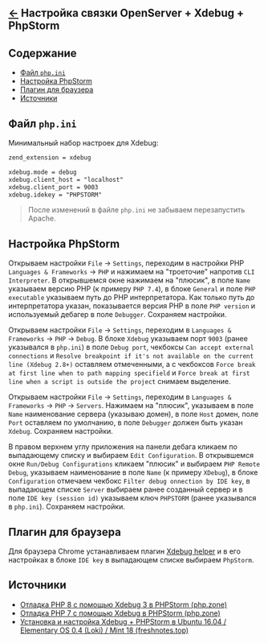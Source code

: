 [&larr;](readme.md "Windows") Настройка связки OpenServer + Xdebug + PhpStorm
-----------------------------------------------------------------------------

<a name="content"></a>
## Содержание

- [Файл `php.ini`](#file-php-ini)
- [Настройка PhpStorm](#setting-up-phpstorm)
- [Плагин для браузера](#browser-plugin)
- [Источники](#sources)

<a name="file-php-ini"></a>
## Файл `php.ini`

Минимальный набор настроек для Xdebug:

```markdown
zend_extension = xdebug

xdebug.mode = debug
xdebug.client_host = "localhost"
xdebug.client_port = 9003
xdebug.idekey = "PHPSTORM"
```

> После изменений в файле `php.ini` не забываем перезапустить Apache.

<a name="setting-up-phpstorm"></a>
## Настройка PhpStorm

Открываем настройки `File` -> `Settings`, переходим в настройки PHP `Languages & Frameworks` -> `PHP` и нажимаем на "троеточие" напротив `CLI Interpreter`. В открывшемся окне нажимаем на "плюсик", в поле `Name` указываем версию PHP (к примеру `PHP 7.4`), в блоке `General` и поле `PHP executable` указываем путь до PHP интерпретатора. Как только путь до интерпретатора указан, показывается версия PHP в поле `PHP version` и используемый дебагер в поле `Debugger`. Сохраняем настройки.

Открываем настройки `File` -> `Settings`, переходим в `Languages & Frameworks` -> `PHP` -> `Debug`. В блоке `Xdebug` указываем порт `9003` (ранее указывался в `php.ini`) в поле `Debug port`, чекбоксы `Can accept external connections` и `Resolve breakpoint if it's not available on the current line (Xdebug 2.8+)` оставляем отмеченными, а с чекбоксов `Force break at first line when to path mapping specifield` и `Force break at first line when a script is outside the project` снимаем выделение.

Открываем настройки `File` -> `Settings`, переходим в `Languages & Frameworks` -> `PHP` -> `Servers`. Нажимаем на "плюсик", указываем в поле `Name` наименование сервера (указываю домен), в поле `Host` домен, поле `Port` оставляем по умолчанию, в поле `Debugger` должен быть указан `Xdebug`. Сохраняем настройки.

В правом верхнем углу приложения на панели дебага кликаем по выпадающему списку и выбираем `Edit Configuration`. В открывшемся окне `Run/Debug Configurations` кликаем "плюсик" и выбираем `PHP Remote Debug`, указываем наименование в поле `Name` (к примеру `XDebug`), в блоке `Configuration` отмечаем чекбокс `Filter debug onnection by IDE key`, в выпадающем списке `Server` выбираем ранее созданный сервер и в поле `IDE key (session id)` указываем ключ `PHPSTORM` (ранее указывался в `php.ini`). Сохраняем настройки.

<a name="browser-plugin"></a>
## Плагин для браузера

Для браузера Chrome устанавливаем плагин [Xdebug helper](https://chrome.google.com/webstore/detail/xdebug-helper/eadndfjplgieldjbigjakmdgkmoaaaoc) и в его настройках в блоке `IDE key` в выпадающем списке выбираем `PhpStorm`.

<a name="sources"></a>
## Источники

- [Отладка PHP 8 с помощью Xdebug 3 в PHPStorm (php.zone)](https://php.zone/kurs-php-dlya-nachinayushih/otladka-php-koda-s-pomoshchyu-xdebug-v-phpstorm)
- [Отладка PHP 7 с помощью Xdebug в PHPStorm (php.zone)](https://php.zone/post/otladka-php-7-s-pomoshchyu-xdebug-v-phpstorm)
- [Установка и настройка Xdebug + PHPStorm в Ubuntu 16.04 / Elementary OS 0.4 (Loki) / Mint 18 (freshnotes.top)](https://freshnotes.top/2016/12/ustanovka-i-nastrojka-xdebug-phpstorm-v-ubuntu-16-04-elementary-os-0-4-loki-mint-18/)